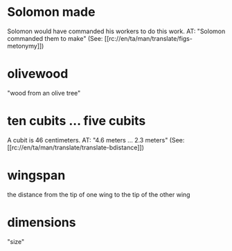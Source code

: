 # Solomon made

Solomon would have commanded his workers to do this work. AT: "Solomon commanded them to make" (See: [[rc://en/ta/man/translate/figs-metonymy]])

# olivewood

"wood from an olive tree"

# ten cubits ... five cubits

A cubit is 46 centimeters. AT: "4.6 meters ... 2.3 meters" (See: [[rc://en/ta/man/translate/translate-bdistance]])

# wingspan

the distance from the tip of one wing to the tip of the other wing

# dimensions

"size"